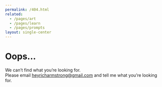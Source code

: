 ```yaml
---
permalink: /404.html
related:
  - /pages/art
  - /pages/learn
  - /pages/prompts
layout: single-center
---
```


# Oops...

We can’t find what you’re looking for.  
Please email [heyricharmstrong@gmail.com](mailto:heyricharmstrong@gmail.com) and tell me what you’re looking for.